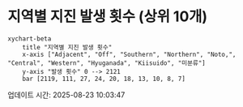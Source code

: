 # 지역별 지진 발생 횟수 (상위 10개)

```mermaid
xychart-beta
    title "지역별 지진 발생 횟수"
    x-axis ["Adjacent", "Off", "Southern", "Northern", "Noto,", "Central", "Western", "Hyuganada", "Kiisuido", "미분류"]
    y-axis "발생 횟수" 0 --> 2121
    bar [2119, 111, 27, 24, 20, 18, 13, 10, 8, 7]
```

업데이트 시간: 2025-08-23 10:03:47
